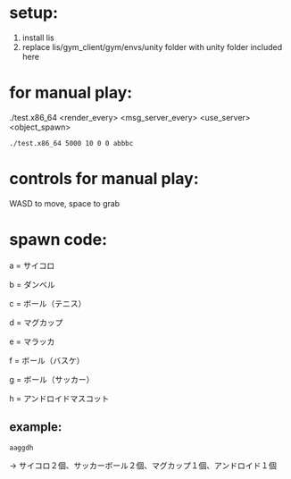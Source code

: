 # setup:
1. install lis
2. replace lis/gym_client/gym/envs/unity folder with unity folder included here

# for manual play:
./test.x86_64 <port> <render_every> <msg_server_every> <use_server> <object_spawn>
```
./test.x86_64 5000 10 0 0 abbbc
```

# controls for manual play:
WASD to move, space to grab

# spawn code:
a = サイコロ

b = ダンベル

c = ボール（テニス）

d = マグカップ

e = マラッカ

f = ボール（バスケ）

g = ボール（サッカー）

h = アンドロイドマスコット

## example:
```
aaggdh
```
-> サイコロ２個、サッカーボール２個、マグカップ１個、アンドロイド１個
